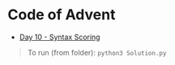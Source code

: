 # Code of Advent

- [Day 10 - Syntax Scoring](/Day-10_Syntax-Scoring/)
> To run (from folder): `python3 Solution.py`